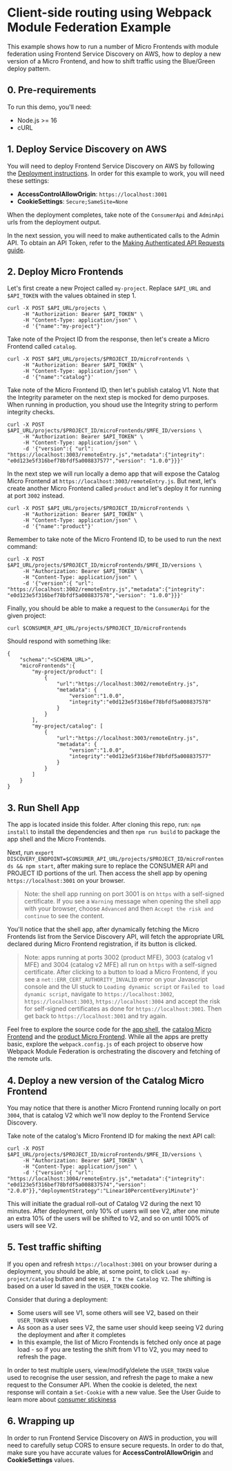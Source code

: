# Client-side routing using Webpack Module Federation Example

This example shows how to run a number of Micro Frontends with module federation using Frontend Service Discovery on AWS, how to deploy a new version of a Micro Frontend, and how to shift traffic using the Blue/Green deploy pattern.

## 0. Pre-requirements

To run this demo, you'll need:
* Node.js >= 16
* cURL

## 1. Deploy Service Discovery on AWS

You will need to deploy Frontend Service Discovery on AWS by following the [Deployment instructions](../../docs/USER_GUIDE.md#deploying-the-solution).
In order for this example to work, you will need these settings:
* **AccessControlAllowOrigin**: `https://localhost:3001`
* **CookieSettings**: `Secure;SameSite=None`

When the deployment completes, take note of the `ConsumerApi` and `AdminApi` urls from the deployment output.

In the next session, you will need to make authenticated calls to the Admin API. To obtain an API Token, refer to the [Making Authenticated API Requests guide](../../docs/USER_GUIDE.md#making-authenticated-api-requests).

## 2. Deploy Micro Frontends

Let's first create a new Project called `my-project`. Replace `$API_URL` and `$API_TOKEN` with the values obtained in step 1.

```
curl -X POST $API_URL/projects \
     -H "Authorization: Bearer $API_TOKEN" \
     -H "Content-Type: application/json" \
     -d '{"name":"my-project"}'
```

Take note of the Project ID from the response, then let's create a Micro Frontend called `catalog`.

```
curl -X POST $API_URL/projects/$PROJECT_ID/microFrontends \
     -H "Authorization: Bearer $API_TOKEN" \
     -H "Content-Type: application/json" \
     -d '{"name":"catalog"}'
```

Take note of the Micro Frontend ID, then let's publish catalog V1. Note that the Integrity parameter on the next step is mocked for demo purposes. When running in production, you shoud use the Integrity string to perform integrity checks.

```
curl -X POST $API_URL/projects/$PROJECT_ID/microFrontends/$MFE_ID/versions \
     -H "Authorization: Bearer $API_TOKEN" \
     -H "Content-Type: application/json" \
     -d '{"version":{ "url": "https://localhost:3003/remoteEntry.js","metadata":{"integrity": "e0d123e5f316bef78bfdf5a008837577","version": "1.0.0"}}}'
```

In the next step we will run locally a demo app that will expose the Catalog Micro Frontend at `https://localhost:3003/remoteEntry.js`. But next, let's create another Micro Frontend called `product` and let's deploy it for running at port `3002` instead.

```
curl -X POST $API_URL/projects/$PROJECT_ID/microFrontends \
     -H "Authorization: Bearer $API_TOKEN" \
     -H "Content-Type: application/json" \
     -d '{"name":"product"}'
```

Remember to take note of the Micro Frontend ID, to be used to run the next command:

```
curl -X POST $API_URL/projects/$PROJECT_ID/microFrontends/$MFE_ID/versions \
     -H "Authorization: Bearer $API_TOKEN" \
     -H "Content-Type: application/json" \
     -d '{"version":{ "url": "https://localhost:3002/remoteEntry.js","metadata":{"integrity": "e0d123e5f316bef78bfdf5a008837578","version": "1.0.0"}}}'
```

Finally, you should be able to make a request to the `ConsumerApi` for the given project:

```
curl $CONSUMER_API_URL/projects/$PROJECT_ID/microFrontends

```
Should respond with something like:
```
{
    "schema":"<SCHEMA_URL>",
    "microFrontends":{
        "my-project/product": [
            {
                "url":"https://localhost:3002/remoteEntry.js",
                "metadata": {
                    "version":"1.0.0",
                    "integrity":"e0d123e5f316bef78bfdf5a008837578"
                }
            }
        ],
        "my-project/catalog": [
            {
                "url":"https://localhost:3003/remoteEntry.js",
                "metadata": {
                    "version":"1.0.0",
                    "integrity":"e0d123e5f316bef78bfdf5a008837577"
                }
            }
        ]
    }
}
```

## 3. Run Shell App

The app is located inside this folder. After cloning this repo, run:
`npm install` to install the dependencies and then `npm run build` to package the app shell and the Micro Frontends.

Next, run `export DISCOVERY_ENDPOINT=$CONSUMER_API_URL/projects/$PROJECT_ID/microFrontends && npm start`, after making sure to replace the CONSUMER API and PROJECT ID portions of the url. Then access the shell app by opening `https://localhost:3001` on your browser.

> Note: the shell app running on port 3001 is on `https` with a self-signed certificate. If you see a `Warning` message when opening the shell app with your browser, choose `Advanced` and then `Accept the risk and continue` to see the content.

You'll notice that the shell app, after dynamically fetching the Micro Frontends list from the Service Discovery API, will fetch the appropriate URL declared during Micro Frontend registration, if its button is clicked.

> Note: apps running at ports 3002 (product MFE), 3003 (catalog v1 MFE) and 3004 (catalog v2 MFE) all run on `https` with a self-signed certificate. After clicking to a button to load a Micro Frontend, if you see a `net::ERR_CERT_AUTHORITY_INVALID` error on your Javascript console and the UI stuck to `Loading dynamic script` or `Failed to load dynamic script`, navigate to `https://localhost:3002`, `https://localhost:3003`, `https://localhost:3004` and accept the risk for self-signed certificates as done for `https://localhost:3001`. Then get back to `https://localhost:3001` and try again.

Feel free to explore the source code for the [app shell](./app-shell/), the [catalog Micro Frontend](./catalog-1.0.0/) and the [product Micro Frontend](./product-1.0.0/). While all the apps are pretty basic, explore the `webpack.config.js` of each project to observe how Webpack Module Federation is orchestrating the discovery and fetching of the remote urls.

## 4. Deploy a new version of the Catalog Micro Frontend

You may notice that there is another Micro Frontend running locally on port `3004`, that is catalog V2 which we'll now deploy to the Frontend Service Discovery.

Take note of the catalog's Micro Frontend ID for making the next API call:

```
curl -X POST $API_URL/projects/$PROJECT_ID/microFrontends/$MFE_ID/versions \
     -H "Authorization: Bearer $API_TOKEN" \
     -H "Content-Type: application/json" \
     -d '{"version":{ "url": "https://localhost:3004/remoteEntry.js","metadata":{"integrity": "e0d123e5f316bef78bfdf5a008837574","version": "2.0.0"}},"deploymentStrategy":"Linear10PercentEvery1Minute"}'
```

This will initiate the gradual roll-out of Catalog V2 during the next 10 minutes. After deployment, only 10% of users will see V2, after one minute an extra 10% of the users will be shifted to V2, and so on until 100% of users will see V2.

## 5. Test traffic shifting

If you open and refresh `https://localhost:3001` on your browser during a deployment, you should be able, at some point, to click `Load my-project/catalog` button and see `Hi, I'm the Catalog V2`. The shifting is based on a user Id saved in the `USER_TOKEN` cookie.

Consider that during a deployment:
* Some users will see V1, some others will see V2, based on their `USER_TOKEN` values
* As soon as a user sees V2, the same user should keep seeing V2 during the deployment and after it completes
* In this example, the list of Micro Frontends is fetched only once at page load - so if you are testing the shift from V1 to V2, you may need to refresh the page.

In order to test multiple users, view/modify/delete the `USER_TOKEN` value used to recognise the user session, and refresh the page to make a new request to the Consumer API. When the cookie is deleted, the next response will contain a `Set-Cookie` with a new value. See the User Guide to learn more about [consumer stickiness](../../docs/USER_GUIDE.md#consumer-stickiness)

## 6. Wrapping up

In order to run Frontend Service Discovery on AWS in production, you will need to carefully setup CORS to ensure secure requests. In order to do that, make sure you have accurate values for **AccessControlAllowOrigin** and **CookieSettings** values.
